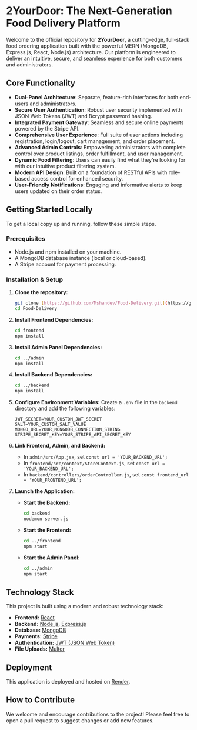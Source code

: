 # 2YourDoor: The Next-Generation Food Delivery Platform

Welcome to the official repository for **2YourDoor**, a cutting-edge, full-stack food ordering application built with the powerful MERN (MongoDB, Express.js, React, Node.js) architecture. Our platform is engineered to deliver an intuitive, secure, and seamless experience for both customers and administrators.

## Core Functionality

- **Dual-Panel Architecture**: Separate, feature-rich interfaces for both end-users and administrators.
- **Secure User Authentication**: Robust user security implemented with JSON Web Tokens (JWT) and Bcrypt password hashing.
- **Integrated Payment Gateway**: Seamless and secure online payments powered by the Stripe API.
- **Comprehensive User Experience**: Full suite of user actions including registration, login/logout, cart management, and order placement.
- **Advanced Admin Controls**: Empowering administrators with complete control over product listings, order fulfillment, and user management.
- **Dynamic Food Filtering**: Users can easily find what they're looking for with our intuitive product filtering system.
- **Modern API Design**: Built on a foundation of RESTful APIs with role-based access control for enhanced security.
- **User-Friendly Notifications**: Engaging and informative alerts to keep users updated on their order status.

## Getting Started Locally

To get a local copy up and running, follow these simple steps.

### Prerequisites

- Node.js and npm installed on your machine.
- A MongoDB database instance (local or cloud-based).
- A Stripe account for payment processing.

### Installation & Setup

1.  **Clone the repository:**
    ```bash
    git clone [https://github.com/Mshandev/Food-Delivery.git](https://github.com/Mshandev/Food-Delivery.git)
    cd Food-Delivery
    ```

2.  **Install Frontend Dependencies:**
    ```bash
    cd frontend
    npm install
    ```

3.  **Install Admin Panel Dependencies:**
    ```bash
    cd ../admin
    npm install
    ```

4.  **Install Backend Dependencies:**
    ```bash
    cd ../backend
    npm install
    ```

5.  **Configure Environment Variables:**
    Create a `.env` file in the `backend` directory and add the following variables:
    ```
    JWT_SECRET=YOUR_CUSTOM_JWT_SECRET
    SALT=YOUR_CUSTOM_SALT_VALUE
    MONGO_URL=YOUR_MONGODB_CONNECTION_STRING
    STRIPE_SECRET_KEY=YOUR_STRIPE_API_SECRET_KEY
    ```

6.  **Link Frontend, Admin, and Backend:**
    - In `admin/src/App.jsx`, set `const url = 'YOUR_BACKEND_URL';`
    - In `frontend/src/context/StoreContext.js`, set `const url = 'YOUR_BACKEND_URL';`
    - In `backend/controllers/orderController.js`, set `const frontend_url = 'YOUR_FRONTEND_URL';`

7.  **Launch the Application:**
    - **Start the Backend:**
      ```bash
      cd backend
      nodemon server.js
      ```
    - **Start the Frontend:**
      ```bash
      cd ../frontend
      npm start
      ```
    - **Start the Admin Panel:**
      ```bash
      cd ../admin
      npm start
      ```

## Technology Stack

This project is built using a modern and robust technology stack:

-   **Frontend:** [React](https://reactjs.org/)
-   **Backend:** [Node.js](https://nodejs.org/en), [Express.js](https://expressjs.com/)
-   **Database:** [MongoDB](https://www.mongodb.com/)
-   **Payments:** [Stripe](https://stripe.com/)
-   **Authentication:** [JWT (JSON Web Token)](https://jwt.io/introduction)
-   **File Uploads:** [Multer](https://www.npmjs.com/package/multer)

## Deployment

This application is deployed and hosted on [Render](https://render.com/).

## How to Contribute

We welcome and encourage contributions to the project! Please feel free to open a pull request to suggest changes or add new features.
